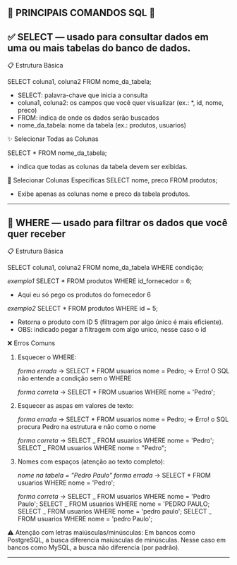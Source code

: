 ## 📌 PRINCIPAIS COMANDOS SQL 📌

## ✅ SELECT — usado para consultar dados em uma ou mais tabelas do banco de dados.

📋 Estrutura Básica

SELECT coluna1, coluna2 FROM nome_da_tabela;

- SELECT: palavra-chave que inicia a consulta
- coluna1, coluna2: os campos que você quer visualizar (ex.: \*, id, nome, preco)
- FROM: indica de onde os dados serão buscados
- nome_da_tabela: nome da tabela (ex.: produtos, usuarios)

✨ Selecionar Todas as Colunas

SELECT \* FROM nome_da_tabela;

- indica que todas as colunas da tabela devem ser exibidas.

🎯 Selecionar Colunas Específicas
SELECT nome, preco FROM produtos;

- Exibe apenas as colunas nome e preco da tabela produtos.

---

## 🧠 WHERE — usado para filtrar os dados que você quer receber

📋 Estrutura Básica

SELECT coluna1, coluna2 FROM nome_da_tabela WHERE condição;

_exemplo1_
SELECT \* FROM produtos WHERE id_fornecedor = 6;

- Aqui eu só pego os produtos do fornecedor 6

_exemplo2_
SELECT \* FROM produtos WHERE id = 5;

- Retorna o produto com ID 5 (filtragem por algo único é mais eficiente).
- OBS: indicado pegar a filtragem com algo unico, nesse caso o id

❌ Erros Comuns

1. Esquecer o WHERE:

   _forma errada_ ->
   SELECT \* FROM usuarios nome = Pedro;
   → Erro! O SQL não entende a condição sem o WHERE

   _forma correta_ ->
   SELECT \* FROM usuarios WHERE nome = 'Pedro';

2. Esquecer as aspas em valores de texto:

   _forma errada_ ->
   SELECT \* FROM usuarios nome = Pedro;
   → Erro! o SQL procura Pedro na estrutura e não como o nome

   _forma correta_ ->
   SELECT _ FROM usuarios WHERE nome = 'Pedro';
   SELECT _ FROM usuarios WHERE nome = "Pedro";

3. Nomes com espaços (atenção ao texto completo):

   _nome na tabela = "Pedro Paulo"_
   _forma errada_ ->
   SELECT \* FROM usuarios WHERE nome = 'Pedro';

   _forma correta_ ->
   SELECT _ FROM usuarios WHERE nome = 'Pedro Paulo';
   SELECT _ FROM usuarios WHERE nome = 'PEDRO PAULO;
   SELECT _ FROM usuarios WHERE nome = 'pedro paulo';
   SELECT _ FROM usuarios WHERE nome = 'pedro Paulo';

⚠️ Atenção com letras maiúsculas/minúsculas:
Em bancos como PostgreSQL, a busca diferencia maiúsculas de minúsculas.
Nesse caso em bancos como MySQL, a busca não diferencia (por padrão).

---
